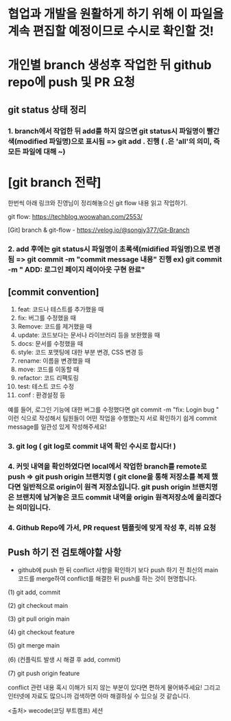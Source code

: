 # 협업과 개발을 원활하게 하기 위해 이 파일을 계속 편집할 예정이므로 수시로 확인할 것!

# 개인별 branch 생성후 작업한 뒤 github repo에 push 및 PR 요청

## git status 상태 정리

### 1. branch에서 작업한 뒤 add를 하지 않으면 git status시 파일명이 빨간색(modified 파일명)으로 표시됨 => git add . 진행  ( .은 'all'의 의미, 즉 모든 파일에 대해 ~)

# [git branch 전략]
한번씩 아래 링크와 진영님이 정리해놓으신 git flow 내용 읽고 작업하기.

git flow:  https://techblog.woowahan.com/2553/

[Git] branch & git-flow - https://velog.io/@songjy377/Git-Branch
### 2. add 후에는 git status시 파일명이 초록색(midified 파일명)으로 변경 됨 => git commit -m "commit message 내용" 진행 ex) git commit -m " ADD: 로그인 페이지 레이아웃 구현 완료"

## [commit convention]

1. feat: 코드나 테스트를 추가했을 때 <br>
2. fix: 버그를 수정했을 때 <br>
3. Remove: 코드를 제거했을 때 <br>
4. update: 코드보다는 문서나 라이브러리 등을 보완했을 때 <br>
5. docs: 문서를 수정했을 때 <br>
6. style: 코드 포맷팅에 대한 부분 변경, CSS 변경 등<br>
7. rename: 이름을 변경했을 때 <br>
8. move: 코드를 이동할 때 <br>
9. refactor: 코드 리팩토링 <br>
10. test: 테스트 코드 수정 <br>
11. conf : 환경설정 등

예를 들어, 로그인 기능에 대한 버그를 수정했다면 git commit -m "fix: Login bug " 이런 식으로 작성해서 팀원들이 어떤 작업을 수행했는지 서로 확인하기 쉽게 commit message를 
일관성 있게 작성해주세요!

### 3. git log ( git log로 commit 내역 확인 수시로 합시다! )

### 4. 커밋 내역을 확인하였다면 local에서 작업한 branch를 remote로 push => git push origin 브랜치명 ( git clone을 통해 저장소를 복제 했다면 일반적으로 origin이 원격 저장소입니다. git push origin 브랜치명은 브랜치에 남겨놓은 코드 commit 내역을 origin 원격저장소에 올리겠다는 의미입니다.
### 4. Github Repo에 가서, PR request 템플릿에 맞게 작성 후, 리뷰 요청

## Push 하기 전 검토해야할 사항

- github에 push 한 뒤 conflict 사항을 확인하기 보다 push 하기 전 최신의 main 코드를 merge하여 conflict를 해결한 뒤 push를 하는 것이 현명합니다.

(1) git add, commit

(2) git checkout main

(3) git pull origin main

(4) git checkout feature

(5) git merge main

(6) (컨플릭트 발생 시 해결 후 add, commit)

(7) git push origin feature

conflict 관련 내용 혹시 이해가 되지 않는 부분이 있다면 편하게 물어봐주세요! 그리고 인터넷에 자료도 많으니까 검색하면 아마 해결하실 수 있으실 것 같습니다.

<출처> wecode(코딩 부트캠프) 세션

